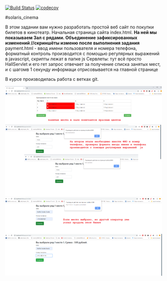 [![Build Status](https://travis-ci.org/AlexandrKaleganov/solaris_cinema.svg?branch=master)](https://travis-ci.org/AlexandrKaleganov/solaris_cinema)
[![codecov](https://codecov.io/gh/AlexandrKaleganov/solaris_cinema/branch/master/graph/badge.svg)](https://codecov.io/gh/AlexandrKaleganov/solaris_cinema)

#solaris_cinema

В этом задании вам нужно разработать простой веб сайт по покупки билетов в кинотеатр.
Начальная страница сайта index.html. 
**На ней мы показываем Зал c рядами.
Объединение зафиксированных изменений
//скриншёты изменю после выполнения задания** 
payment.html  - ввод имени пользователя и номера телефона, форматный контроль производится с помощью 
регулярных выражений в javascript, скрипты лежат в папке js 
Сервлеты: тут всё просто HallServlet и его гет запрос отвечает за  получение списка занятых мест, и с 
шагомв 1 секунду информаци отрисовывается на главной странице


В курсе производилась работа с ветках git.


![Alt text](https://github.com/AlexandrKaleganov/solaris_cinema/blob/master/img/1.png "Optional Title")
![Alt text](https://github.com/AlexandrKaleganov/solaris_cinema/blob/master/img/2.png "Optional Title")
![Alt text](https://github.com/AlexandrKaleganov/solaris_cinema/blob/master/img/3.png "Optional Title")
![Alt text](https://github.com/AlexandrKaleganov/solaris_cinema/blob/master/img/4.png "Optional Title")
